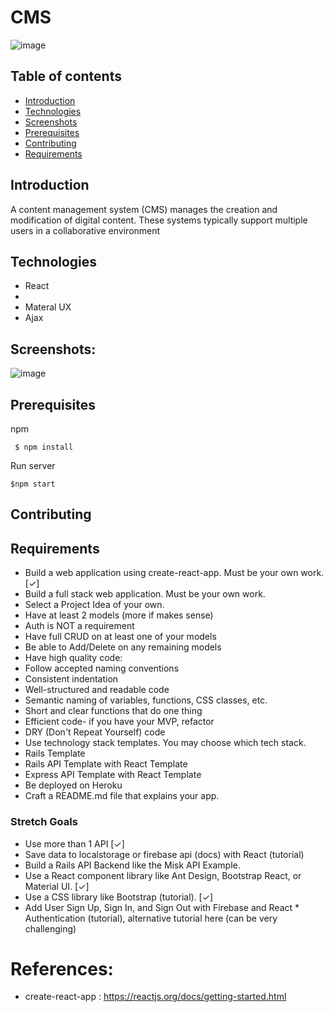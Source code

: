 
# CMS 

![image](https://gcn.com/-/media/GIG/GCN/Redesign/Articles/2017/April/CMS.png)

## Table of contents
* [Introduction](#Introduction)
* [Technologies](#technologies)
* [Screenshots](#Screenshots)
* [Prerequisites](#Prerequisites)
* [Contributing](#Contributing)
* [Requirements](#Requirements)

## Introduction
A content management system (CMS) manages the creation and modification of digital content. These systems typically support multiple users in a collaborative environment



## Technologies
* React 
*  
* Materal UX
* Ajax 


## Screenshots:
![image]()


## Prerequisites
npm

``` $ npm install```

Run server

``` $npm start ```

## Contributing


## Requirements
* Build a web application using create-react-app. Must be your own work.[✓]
* Build a full stack web application. Must be your own work.
* Select a Project Idea of your own.
* Have at least 2 models (more if makes sense)
* Auth is NOT a requirement
* Have full CRUD on at least one of your models
* Be able to Add/Delete on any remaining models
* Have high quality code:
* Follow accepted naming conventions
* Consistent indentation
* Well-structured and readable code
* Semantic naming of variables, functions, CSS classes, etc.
* Short and clear functions that do one thing
* Efficient code- if you have your MVP, refactor
* DRY (Don't Repeat Yourself) code
* Use technology stack templates. You may choose which tech stack.
* Rails Template
* Rails API Template with React Template
* Express API Template with React Template
* Be deployed on Heroku
* Craft a README.md file that explains your app.

### Stretch Goals
* Use more than 1 API [✓]
* Save data to localstorage or firebase api (docs) with React (tutorial)
* Build a Rails API Backend like the Misk API Example.
* Use a React component library like Ant Design, Bootstrap React, or Material UI. [✓]
* Use a CSS library like Bootstrap (tutorial). [✓]
* Add User Sign Up, Sign In, and Sign Out with Firebase and React * Authentication (tutorial), alternative tutorial here (can be very challenging)


# References:
* create-react-app : https://reactjs.org/docs/getting-started.html 

